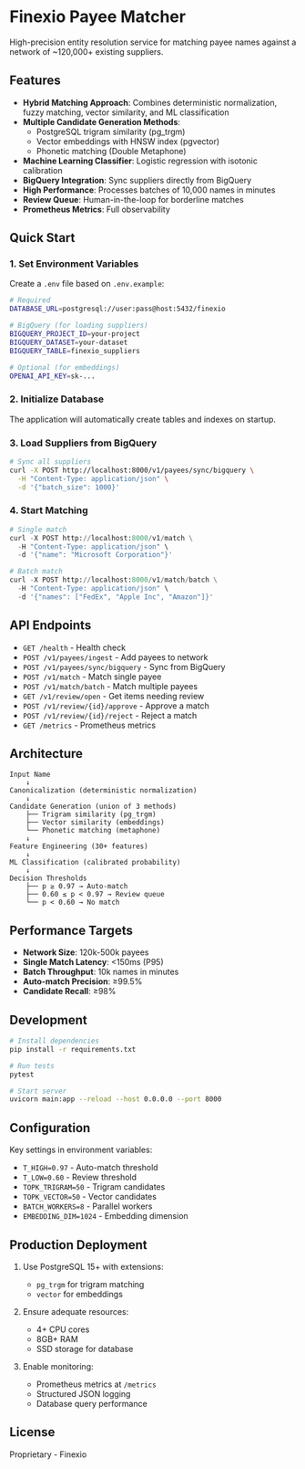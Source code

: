 # Finexio Payee Matcher

High-precision entity resolution service for matching payee names against a network of ~120,000+ existing suppliers.

## Features

- **Hybrid Matching Approach**: Combines deterministic normalization, fuzzy matching, vector similarity, and ML classification
- **Multiple Candidate Generation Methods**:
  - PostgreSQL trigram similarity (pg_trgm)
  - Vector embeddings with HNSW index (pgvector)
  - Phonetic matching (Double Metaphone)
- **Machine Learning Classifier**: Logistic regression with isotonic calibration
- **BigQuery Integration**: Sync suppliers directly from BigQuery
- **High Performance**: Processes batches of 10,000 names in minutes
- **Review Queue**: Human-in-the-loop for borderline matches
- **Prometheus Metrics**: Full observability

## Quick Start

### 1. Set Environment Variables

Create a `.env` file based on `.env.example`:

```bash
# Required
DATABASE_URL=postgresql://user:pass@host:5432/finexio

# BigQuery (for loading suppliers)
BIGQUERY_PROJECT_ID=your-project
BIGQUERY_DATASET=your-dataset
BIGQUERY_TABLE=finexio_suppliers

# Optional (for embeddings)
OPENAI_API_KEY=sk-...
```

### 2. Initialize Database

The application will automatically create tables and indexes on startup.

### 3. Load Suppliers from BigQuery

```bash
# Sync all suppliers
curl -X POST http://localhost:8000/v1/payees/sync/bigquery \
  -H "Content-Type: application/json" \
  -d '{"batch_size": 1000}'
```

### 4. Start Matching

```python
# Single match
curl -X POST http://localhost:8000/v1/match \
  -H "Content-Type: application/json" \
  -d '{"name": "Microsoft Corporation"}'

# Batch match
curl -X POST http://localhost:8000/v1/match/batch \
  -H "Content-Type: application/json" \
  -d '{"names": ["FedEx", "Apple Inc", "Amazon"]}'
```

## API Endpoints

- `GET /health` - Health check
- `POST /v1/payees/ingest` - Add payees to network
- `POST /v1/payees/sync/bigquery` - Sync from BigQuery
- `POST /v1/match` - Match single payee
- `POST /v1/match/batch` - Match multiple payees
- `GET /v1/review/open` - Get items needing review
- `POST /v1/review/{id}/approve` - Approve a match
- `POST /v1/review/{id}/reject` - Reject a match
- `GET /metrics` - Prometheus metrics

## Architecture

```
Input Name
    ↓
Canonicalization (deterministic normalization)
    ↓
Candidate Generation (union of 3 methods)
    ├── Trigram similarity (pg_trgm)
    ├── Vector similarity (embeddings)
    └── Phonetic matching (metaphone)
    ↓
Feature Engineering (30+ features)
    ↓
ML Classification (calibrated probability)
    ↓
Decision Thresholds
    ├── p ≥ 0.97 → Auto-match
    ├── 0.60 ≤ p < 0.97 → Review queue
    └── p < 0.60 → No match
```

## Performance Targets

- **Network Size**: 120k-500k payees
- **Single Match Latency**: <150ms (P95)
- **Batch Throughput**: 10k names in minutes
- **Auto-match Precision**: ≥99.5%
- **Candidate Recall**: ≥98%

## Development

```bash
# Install dependencies
pip install -r requirements.txt

# Run tests
pytest

# Start server
uvicorn main:app --reload --host 0.0.0.0 --port 8000
```

## Configuration

Key settings in environment variables:

- `T_HIGH=0.97` - Auto-match threshold
- `T_LOW=0.60` - Review threshold
- `TOPK_TRIGRAM=50` - Trigram candidates
- `TOPK_VECTOR=50` - Vector candidates
- `BATCH_WORKERS=8` - Parallel workers
- `EMBEDDING_DIM=1024` - Embedding dimension

## Production Deployment

1. Use PostgreSQL 15+ with extensions:
   - `pg_trgm` for trigram matching
   - `vector` for embeddings

2. Ensure adequate resources:
   - 4+ CPU cores
   - 8GB+ RAM
   - SSD storage for database

3. Enable monitoring:
   - Prometheus metrics at `/metrics`
   - Structured JSON logging
   - Database query performance

## License

Proprietary - Finexio
